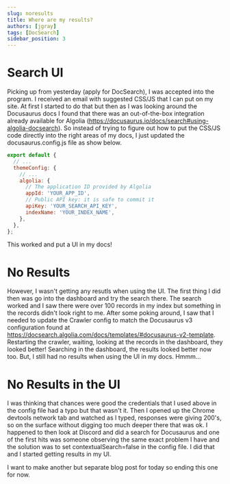 ```yaml
---
slug: noresults
title: Where are my results?
authors: [jgray]
tags: [DocSearch]
sidebar_position: 3
---
```


# Search UI

Picking up from yesterday (apply for DocSearch), I was accepted into the program. I received an email with suggested CSS/JS that I can put on my site. At first I started to do that but then as I was looking around the Docusaurus docs I found that there was an out-of-the-box integration already available for Algolia (https://docusaurus.io/docs/search#using-algolia-docsearch). So instead of trying to figure out how to put the CSS/JS code directly into the right areas of my docs, I just updated the docusaurus.config.js file as show below.

<!--truncate-->

```js title=""
export default {
  // ...
  themeConfig: {
    // ...
    algolia: {
      // The application ID provided by Algolia
      appId: 'YOUR_APP_ID',
      // Public API key: it is safe to commit it
      apiKey: 'YOUR_SEARCH_API_KEY',
      indexName: 'YOUR_INDEX_NAME',
    },
  },
};
```

This worked and put a UI in my docs!

# No Results

However, I wasn't getting any resutls when using the UI. The first thing I did then was go into the dashboard and try the search there. The search worked and I saw there were over 100 records in my index but something in the records didn't look right to me. After some poking around, I saw that I needed to update the Crawler config to match the Docusaurus v3 configuration found at https://docsearch.algolia.com/docs/templates/#docusaurus-v2-template. Restarting the crawler, waiting, looking at the records in the dashboard, they looked better! Searching in the dashboard, the results looked better now too. But, I still had no results when using the UI in my docs. Hmmm...

# No Results in the UI

I was thinking that chances were good the credentials that I used above in the config file had a typo but that wasn't it. Then I opened up the Chrome devtools network tab and watched as I typed, responses were giving 200's, so on the surface without digging too much deeper there that was ok. I happened to then look at Discord and did a search for Docusaurus and one of the first hits was someone observing the same exact problem I have and the solution was to set contextualSearch=false in the config file. I did that and I started getting results in my UI.

I want to make another but separate blog post for today so ending this one for now.